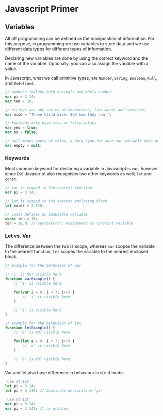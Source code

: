 # Javascript Primer
## Variables
All off programming can be defined as the manipulation of information. For this purpose, in programming we use variables to store data and we use different data types for different types of information.

Declaring new variables are done by using the correct keyword and the name of the variable. Optionally, you can also assign the variable with a value.

In Javascript, what we call primitive types, are `Number`, `String`, `Boolean`, `Null`, and `Undefined`.

```javascript
// numbers include both decimals and whole number
var pi = 3.14;
var ten = 10;

// strings are any series of characters, like words and sentences
var mice = "Three blind mice. See how they run.";

// booleans only have true or false values
var yes = true;
var no = false;

// null means empty of value, a data type for when our variable does not have a value
var empty = null;
```

### Keywords
Most common keyword for declaring a variable in Javascript is `var`, however since `ES6` Javascript also recognises two other keywords as well; `let` and `const`.

```javascript
// var is scoped to the nearest function
var pi = 3.14;

// let is scoped to the nearest enclosing block
let euler = 2.718;

// const defines an immutable variable
const ten = 10;
ten = 10.0; // SyntaxError: Assignment to constant variable
```

### Let vs. Var
The difference between the two is scope, whereas `var` scopes the variable to the nearest function, `let` scopes the variable to the nearest enclosed block.

```javascript
// example for the behaviour of var

// 'i' is NOT visible here
function varExample() {
	// 'i' is visible here

	for(var i = 0; i < 7; i++) {
		// 'i' is visible here
	}

	// 'i' is visible here
}
```

```javascript
// example for the behaviour of let
function letExample() {
	// 'e' is NOT visible here

	for(let e = 0; i < 7; i++) {
		// 'e' is visible here
	}

	// 'e' is NOT visible here
}
```

Var and let also have difference in behaviour in strict mode.

```javascript
`use strict`
let pi = 3.14;
let pi = 3.142; // Duplicate declaration "pi"
```

```javascript
`use strict`
var pi = 3.14;
var pi = 3.142; // no problem
```
